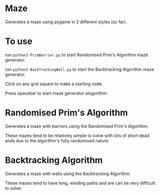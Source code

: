 # Maze
Generates a maze using pygame in 2 different styles (so far).

# To use
run `python3 PrimBarrier.py` to start Randomised Prim's Algorithm maze generator.

run `python3 BackTrackingWall.py` to start the Backtracking Algorithm maze generator.

Click on any grid square to make a starting node.

Press spacebar to start maze generator alogorithm.


# Randomised Prim's Algorithm
Generates a maze with barriers using the Randomised Prim's Algorithm.

These mazes tend to be relatively simple to solve with lots of short dead ends
due to the algorithm's fully randomised nature.

# Backtracking Algorithm
Generates a maze with walls using the Backtracking Algorithm.

These mazes tend to have long, winding paths and are can be very difficult to solve.
